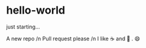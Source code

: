 # hello-world
just starting...

A new repo /n
Pull request please /n
I like :coffee: and :pizza: . :smile:

